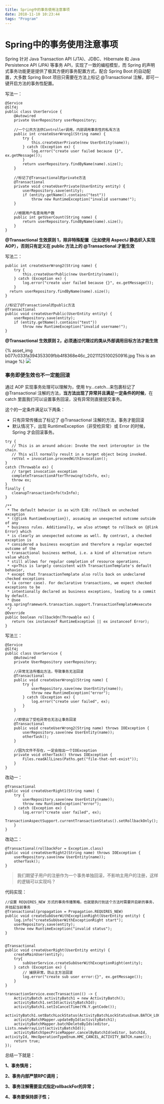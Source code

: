 ```yaml
---
title: Spring中的事务使用注意事项
date: 2018-11-10 10:23:44
tags: "Program"
---
```

# Spring中的事务使用注意事项

Spring 针对 Java Transaction API (JTA)、JDBC、Hibernate 和 Java Persistence API (JPA) 等事务 API，实现了一致的编程模型，而 Spring 的声明式事务功能更是提供了极其方便的事务配置方式，配合 Spring Boot 的自动配置，大多数 Spring Boot 项目只需要在方法上标记 @Transactional 注解，即可一键开启方法的事务性配置。



写法一：

```
@Service
@Slf4j
public class UserService {
    @Autowired
    private UserRepository userRepository;

    //一个公共方法供Controller调用，内部调用事务性的私有方法
    public int createUserWrong1(String name) {
        try {
            this.createUserPrivate(new UserEntity(name));
        } catch (Exception ex) {
            log.error("create user failed because {}", ex.getMessage());
        }
        return userRepository.findByName(name).size();
    }

    //标记了@Transactional的private方法
    @Transactional
    private void createUserPrivate(UserEntity entity) {
        userRepository.save(entity);
        if (entity.getName().contains("test"))
            throw new RuntimeException("invalid username!");
    }

    //根据用户名查询用户数
    public int getUserCount(String name) {
        return userRepository.findByName(name).size();
    }
}
```



 **@Transactional 生效原则 1，除非特殊配置（比如使用 AspectJ 静态织入实现 AOP），否则只有定义在 public 方法上的 @Transactional 才能生效**



写法二：

```
public int createUserWrong2(String name) {
    try {
        this.createUserPublic(new UserEntity(name));
    } catch (Exception ex) {
        log.error("create user failed because {}", ex.getMessage());
    }
  return userRepository.findByName(name).size();
}

//标记了@Transactional的public方法
@Transactional
public void createUserPublic(UserEntity entity) {
    userRepository.save(entity);
    if (entity.getName().contains("test"))
        throw new RuntimeException("invalid username!");
}
```



**@Transactional 生效原则 2，必须通过代理过的类从外部调用目标方法才能生效**

{% asset_img b077c033fa394353309fbb4f8368e46c_20211125100250916.jpg This is an image %}
![](spring-transactional/b077c033fa394353309fbb4f8368e46c_20211125100250916.jpg)


### 

### 事务即便生效也不一定能回滚

通过 AOP 实现事务处理可以理解为，使用 try…catch…来包裹标记了 @Transactional 注解的方法，**当方法出现了异常并且满足一定条件的时候**，在 catch 里面我们可以设置事务回滚，没有异常则直接提交事务。

这个的一定条件满足以下两条：

- 只有异常传播出了标记了 @Transactional 注解的方法，事务才能回滚
- 默认情况下，出现 RuntimeException（非受检异常）或 Error 的时候，Spring 才会回滚事务。



```
try {
   // This is an around advice: Invoke the next interceptor in the chain.
   // This will normally result in a target object being invoked.
   retVal = invocation.proceedWithInvocation();
}
catch (Throwable ex) {
   // target invocation exception
   completeTransactionAfterThrowing(txInfo, ex);
   throw ex;
}
finally {
   cleanupTransactionInfo(txInfo);
}
```



```
/**
 * The default behavior is as with EJB: rollback on unchecked exception
 * ({@link RuntimeException}), assuming an unexpected outcome outside of any
 * business rules. Additionally, we also attempt to rollback on {@link Error} which
 * is clearly an unexpected outcome as well. By contrast, a checked exception is
 * considered a business exception and therefore a regular expected outcome of the
 * transactional business method, i.e. a kind of alternative return value which
 * still allows for regular completion of resource operations.
 * <p>This is largely consistent with TransactionTemplate's default behavior,
 * except that TransactionTemplate also rolls back on undeclared checked exceptions
 * (a corner case). For declarative transactions, we expect checked exceptions to be
 * intentionally declared as business exceptions, leading to a commit by default.
 * @see org.springframework.transaction.support.TransactionTemplate#execute
 */
@Override
public boolean rollbackOn(Throwable ex) {
   return (ex instanceof RuntimeException || ex instanceof Error);
}
```



写法三：

```
@Service
@Slf4j
public class UserService {
    @Autowired
    private UserRepository userRepository;
    
    //异常无法传播出方法，导致事务无法回滚
    @Transactional
    public void createUserWrong1(String name) {
        try {
            userRepository.save(new UserEntity(name));
            throw new RuntimeException("error");
        } catch (Exception ex) {
            log.error("create user failed", ex);
        }
    }

    //即使出了受检异常也无法让事务回滚
    @Transactional
    public void createUserWrong2(String name) throws IOException {
        userRepository.save(new UserEntity(name));
        otherTask();
    }

    //因为文件不存在，一定会抛出一个IOException
    private void otherTask() throws IOException {
        Files.readAllLines(Paths.get("file-that-not-exist"));
    }
}
```



改动一：

```
@Transactional
public void createUserRight1(String name) {
    try {
        userRepository.save(new UserEntity(name));
        throw new RuntimeException("error");
    } catch (Exception ex) {
        log.error("create user failed", ex);
        TransactionAspectSupport.currentTransactionStatus().setRollbackOnly();
    }
}
```



改动二：

```
@Transactional(rollbackFor = Exception.class)
public void createUserRight2(String name) throws IOException {
    userRepository.save(new UserEntity(name));
    otherTask();
}
```





> 我们期望子用户的注册作为一个事务单独回滚，不影响主用户的注册，这样的逻辑可以实现吗？

代码实现：

```
//设置 REQUIRES_NEW 方式的事务传播策略，也就是执行到这个方法时需要开启新的事务，并挂起当前事务
@Transactional(propagation = Propagation.REQUIRES_NEW)
public void createSubUserWithExceptionRight(UserEntity entity) {
    log.info("createSubUserWithExceptionRight start");
    userRepository.save(entity);
    throw new RuntimeException("invalid status");
}
 

@Transactional
public void createUserRight(UserEntity entity) {
    createMainUser(entity);
    try{
        subUserService.createSubUserWithExceptionRight(entity);
    } catch (Exception ex) {
        // 捕获异常，防止主方法回滚
        log.error("create sub user error:{}", ex.getMessage());
    }
}
```



```
transactionService.execTransaction(() -> {
    ActivityBatch activityBatch1 = new ActivityBatch();
    activityBatch1.setId(activityBatchId);
    activityBatch1.setIsCancelTime(YN.Y.getCode());
    activityBatch1.setBatchLockStatus(ActivityBatchLockStatusEnum.BATCH_LOCK_STATUS_CLOSE.getCode());
    activityBatchMapper.updateById(activityBatch1);
    activityBatchMapper.batchDeleteByIds(editor, Lists.newArrayList(activityBatchId));
    activityBatchSpecPriceMapper.cancelByBatchId(editor, batchId, activityId, HmcOperationTypeEnum.HMC_CANCEL_ACTIVITY_BATCH.name());
    return true;
});
```



总结一下就是：

**1、事务慎用；**

**2、事务内部严禁RPC调用；**

**3、事务注解需要显式指定rollbackFor的异常；**

**4、事务要保持原子性；**